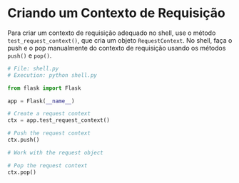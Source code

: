 # Criando um Contexto de Requisição

Para criar um contexto de requisição adequado no shell, use o método `test_request_context()`, que cria um objeto `RequestContext`. No shell, faça o push e o pop manualmente do contexto de requisição usando os métodos `push()` e `pop()`.

```python
# File: shell.py
# Execution: python shell.py

from flask import Flask

app = Flask(__name__)

# Create a request context
ctx = app.test_request_context()

# Push the request context
ctx.push()

# Work with the request object

# Pop the request context
ctx.pop()
```
